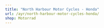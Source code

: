 ```yaml
---
title: "North Harbour Motor Cycles - Honda"
url: /ayr/north-harbour-motor-cycles-honda/
shop: Motorrad
---
```

